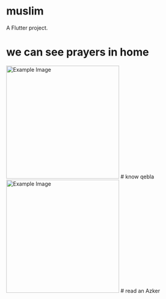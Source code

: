 # muslim
A Flutter project.
# we can see prayers in home 
<img src="https://github.com/user-attachments/assets/bd31bbcd-06c0-4515-b3a1-7ed9fbc856da" alt="Example Image" width="300">
# know qebla 
<img src="https://github.com/user-attachments/assets/267aa96d-cc5b-4bc0-8164-6a7f707a3fd3" alt="Example Image" width="300">
# read an Azker 
